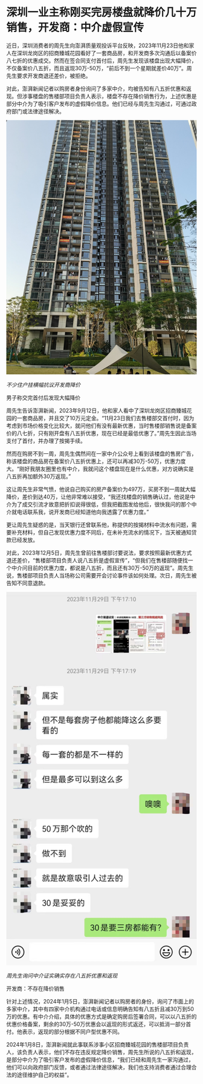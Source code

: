 # 深圳一业主称刚买完房楼盘就降价几十万销售，开发商：中介虚假宣传

近日，深圳消费者的周先生向澎湃质量观投诉平台反映，2023年11月23日他和家人在深圳龙岗区的招商臻城花园看好了一套商品房，和开发商多次沟通后以备案价八七折的优惠成交。然而在签合同支付首付后，周先生发现该楼盘出现大幅降价，不仅备案价八五折，而且返现30万-50万，“前后不到一个星期就差价40万”。周先生要求开发商退还差价，被拒绝。

对此，澎湃新闻记者以购房者身份询问了多家中介，均被告知有八五折优惠和返现。但涉事楼盘的售楼部项目负责人表示，楼盘不存在降价销售行为，上述优惠是部分中介为了吸引客户发布的虚假降价信息。他们已经与周先生沟通过，可通过政府部门或法律途径解决。

![147b1057319bfec2f05c96a3265e1bf5.jpg](https://raw.githubusercontent.com/qqhsx/qqnews_image/main/2024/01/10/深圳一业主称刚买完房楼盘就降价几十万销售，开发商：中介虚假宣传/147b1057319bfec2f05c96a3265e1bf5.jpg)

_不少住户挂横幅抗议开发商降价_

男子称交完首付后发现大幅降价

周先生告诉澎湃新闻，2023年9月12日，他和家人看中了深圳龙岗区招商臻城花园的一套商品房，并且交了10万元定金。“11月23日我们去售楼部交首付时，因为考虑到市场价格变化比较大，就问他们有没有最新优惠，当时售楼部销售说是备案价的八七折，只有刚开盘有八五折优惠，现在已经是最低优惠了。”周先生因此当场支付了首付，并办理了按揭手续。

然而在购房不到一周，周先生偶然间在一家中介公众号上看到该楼盘的售房广告，称该楼盘的商品房在备案价八五折优惠上，还可以再减30万-50万，优惠力度大。“刚好我朋友圈里也有中介，我就问这个楼盘现在是什么优惠，对方说确实是八五折再加额外30万返现。”

这让周先生非常气愤，他说自己购买的房产备案价为497万，买房不到一周就大幅降价，差价到达40万，让他非常难以接受，“我还找楼盘的销售确认过，他说是中介为了成交引流才故意把折扣说得很低，但我把截图发给他后，很快我问的那个中介就电话联系我，说开发商已经知道他向我透露了优惠力度。”

更让周先生疑惑的是，当天银行还曾联系他，称提供的按揭材料中流水有问题，需要补充材料，但自己发现优惠力度不同后，在未补充流水的情况下，当天被通知贷款已经发放。

对此，2023年12月5日，周先生曾前往售楼部讨要说法，要求按照最新优惠方式退还差价，“售楼部项目负责人说八五折是虚假宣传”，“但我们在售楼部随便找一个中介问目前的优惠力度，都说是八五折，而且还有30万-50万的返现”。周先生说，售楼部项目负责人当场称公司需要开会讨论事件该如何处理。次日，周先生被告知不同意退款。

![ad12e2b08ae7066a3da25eae162427ca.jpg](https://raw.githubusercontent.com/qqhsx/qqnews_image/main/2024/01/10/深圳一业主称刚买完房楼盘就降价几十万销售，开发商：中介虚假宣传/ad12e2b08ae7066a3da25eae162427ca.jpg)

 _周先生询问中介证实确实存在八五折优惠和返现_

开发商：不存在降价销售

针对上述情况，2024年1月5日，澎湃新闻记者以购房者的身份，询问了市面上的多家中介，其中有四家中介机构通过电话或信息明确告知有八五折且减30万到50万的优惠。有中介介绍，具体的优惠方式是确定购房后签署合同，可以以八五折的优惠价格备案，剩余的30万-50万优惠会以返现的形式返还，可以抵消一部分首付。他表示，返现的部分根据不同户型优惠不同。

2024年1月8日，澎湃新闻就此事联系涉事小区招商臻城花园的售楼部项目负责人，该负责人表示，他们不存在违反规定降价销售，周先生所说的八五折和返现，是部分中介为了吸引客户发布的虚假降价信息，“我们已经和周先生一家沟通过，他们可以向政府部门反馈，或者通过法律途径解决，我们也支持消费者通过合理合法的途径维护自己的权益”。


